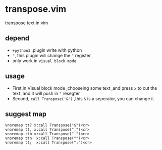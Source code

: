 # transpose.vim
transpose text in vim
## depend
- `+python3` ,plugin write with python
- `"`, this plugin will change the `"` register
- only work in `visual block mode`

## usage
- First,in Visual block mode ,chooseing some text ,and press `x` to cut the text ,and it will push in `"` resegter
- Second, `call Transpose('&')` ,this `&` is a seperator, you can change it

## suggest map

``` vim
vnoremap tt7 x:call Transpose("&")<cr>
vnoremap tt, x:call Transpose(",")<cr>
vnoremap ttb x:call Transpose(" ")<cr>
vnoremap ttn  x:call Transpose("")<cr>
vnoremap tt;  x:call Transpose(";")<cr>
```


